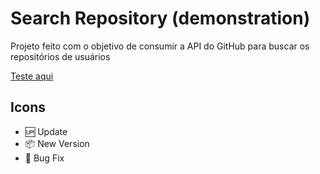 # Search Repository (demonstration)

Projeto feito com o objetivo de consumir a API do GitHub para buscar os repositórios de usuários

[Teste aqui](https://iglisson.github.io/search-repository)

## Icons
- :up: Update
- :package: New Version
- :bug: Bug Fix